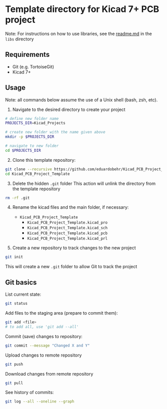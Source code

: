 # Template directory for Kicad 7+ PCB project

Note: For instructions on how to use libraries, see the [readme.md](https://github.com/eduardobehr/Kicad_PCB_Project_Template/tree/main/libs#libraries) in the `libs` directory

## Requirements

* Git (e.g. TortoiseGit)
* Kicad 7+

## Usage

Note: all commands below assume the use of a Unix shell (bash, zsh, etc).

1. Navigate to the desired directory to create your project

```sh
# define new folder name
PROJECTS_DIR=Kicad_Projects

# create new folder with the name given above
mkdir -p $PROJECTS_DIR

# navigate to new folder
cd $PROJECTS_DIR
```

2. Clone this template repository:

```sh
git clone --recursive https://github.com/eduardobehr/Kicad_PCB_Project_Template.git
cd Kicad_PCB_Project_Template
```
3. Delete the hidden `.git` folder
This action will unlink the directory from the template repository

```sh
rm -rf .git
```

4. Rename the kicad files and the main folder, if necessary:
    * `Kicad_PCB_Project_Template`
        * `Kicad_PCB_Project_Template.kicad_pro`
        * `Kicad_PCB_Project_Template.kicad_sch`
        * `Kicad_PCB_Project_Template.kicad_pcb`
        * `Kicad_PCB_Project_Template.kicad_prl`

5. Create a new repository to track changes to the new project

```sh
git init
```

This will create a new `.git` folder to allow Git to track the project

## Git basics

List current state:

```sh
git status
```

Add files to the staging area (prepare to commit them):

```sh
git add <file>
# to add all, use 'git add --all'
```

Commit (save) changes to repository:

```sh
git commit --message "Changed X and Y"
```

Upload changes to remote repository

```sh
git push
```

Download changes from remote repository

```sh
git pull
```

See history of commits:

```sh
git log --all --oneline --graph
```


